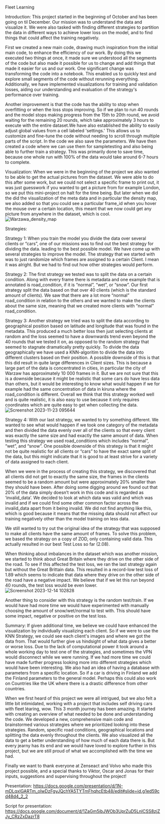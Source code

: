 Fleet Learning

Introduction:
This project started in the beginning of October and has been going on til December. Our mission was to understand the data and visualize it. We were also tasked with finding different strategies to partition the data in different ways to achieve lower loss on the model, and to find things that could affect the training negatively.

First we created a new main code, drawing much inspiration from the initial main code, to enhance the efficiency of our work. By doing this we executed two things at once, it made sure we understood all the segments of the code but also made it possible for us to change and add things that made it easier for us and our work. One significant change was transforming the code into a notebook. This enabled us to quickly test and explore small segments of the code without rerunning everything. Additionally, we have implemented visualizations for training and validation losses, aiding our understanding and evaluation of the strategy's performance over training.

Another improvement is that the code has the ability to stop when overfitting or when the loss stops improving. So if we plan to run 40 rounds and the model stops making progress from the 15th to 20th round, we avoid waiting for the remaining 20 rounds, which take approximately 3 hours to execute with the entire dataset.We have also established the ability to easily adjust global values from a cell labeled 'settings.' This allows us to customize and fine-tune the code without needing to scroll through multiple parts of the script. In the code we also save the parameters. We have then created a code where we can use them for sampletesting and also being able to further train a strategy. This was primarily done to save time, because one whole run with 100% of the data would take around 6-7 hours to complete.

Visualization:
When we were in the beginning of the project we also wanted to be able to get the actual pictures from the dataset. We were able to do this after some work, but we could not select a specific frame to print out, it was just guesswork if you wanted to get a picture from for example London, so we put this mini-project on halt for the time being. But later when we did the did the visualization of the meta data and in particular the density map, we also added so that you could see a particular frame_id when you hover the mouse over a certain location, this meant that we now could get any picture from anywhere in the dataset, which is cool.
![Warzawa_density_map](https://github.com/gustavpy/FleetlearningOrebro/assets/149911607/13a988a9-a53c-48d1-8195-fcb52ec36e95)

Strategies:

Strategy 1:
When you train the model you divide the data over several clients or “cars”, one of our missions was to find out the best strategy for dividing the data. leading to the best possible model. 
We have come up with several strategies to improve the model. The strategy that we started with was to just randomize which frames are assigned to a certain Client. I mean it was alright. But we had to find out how other strategies would perform. 

Strategy 2:
The first strategy we tested was to split the data on a certain condition. Along with every frame there is metadata and one example that is annotated is road_condition, if it is “normal”, “wet”, or “snow”. Our first strategy split the data based on that over 40 clients (which is the standard amount of clients). We saw that there are a lot more “normal” road_condition in relation to the others and we wanted to make the clients about the same size, meaning that we created more clients with “normal” road_condition.

Strategy 3:
Another strategy we tried was to split the data according to geographical position based on latitude and longitude that was found in the metadata. This produced a  much better loss then just selecting clients at random and the loss seemed to have a downwards trend even beyond the 40 rounds that we tested it on, as opposed to the random strategy that seemed to stagnate dramatically pretty quickly. To divide the data geographically we have used a KNN-algoritim to divide the data into different clusters based on their position. A possible downside of this is that this did result in quite large differences in Client sizes. This is because a large part of the data is concentrated in cities, in particular the city of Warzaw has approximately 10 000 frames in it. But we are not sure that this is a downside because it might be realistic that some cars do have less data than others, but it would be interesting to know what would happen if we for example had the same concentration of data in kiruna where the road_condition is different. Overall we think that this strategy worked well and is quite realistic, it is also easy to use because it only requires coordinates which are quite easy to get when collecting the data. 
![Screenshot 2023-11-23 095644](https://github.com/gustavpy/FleetlearningOrebro/assets/149911607/cb629433-ca06-40f9-9803-6a5070d6faeb)

Strategy 4:
With our last strategy, we wanted to try something different. We wanted to see what would happen if we took one category of the metadata and then divided the data evenly over all of the clients so that every client was exactly the same size and had exactly the same amount of data. When testing this strategy we used road_conditions which includes “normal”, “wet”, and “snow”. One possible downside of this strategy is that it might not be quite realistic for all clients or “cars” to have the exact same split of the data, but this might indicate that it is good to at least strive for a variety of data assigned to each client. 

When we were in the process of creating this strategy, we discovered that all clients did not get to exactly the same size, the frames in the clients seemed to be a random amount but were approximately 20% smaller than they should have been. After doing some digging around we found out that 20% of the data simply doesn’t work in this code and is regarded as ‘invalid_data’. We decided to look at which data was valid and which was invalid and if we could find some other common factor across the invalid_data apart from it being invalid. We did not find anything like this, which is good because it means that the missing data should not affect our training negatively other than the model training on less data.

We still wanted to try out the original idea of the strategy that was supposed to make all clients have the same amount of frames. To solve this problem, we based the strategy on a copy of ZOD, only containing valid data. This actually resulted in our best Test Loss so far (2.08).

When thinking about imbalances in the dataset which was another mission, we started to think about Great Britain where they drive on the other side of the road. To see if this affected the test loss, we ran the last strategy again but without the Great Brittain data. This resulted in a record-low test loss of 1.89 which seems to indicate that data where they drive on the other side of the road have a negative impact. We believe that if we let this run beyond 40 rounds, the test loss would be even lower.
![Screenshot 2023-12-14 102828](https://github.com/gustavpy/FleetlearningOrebro/assets/149911607/8916bc56-d1ed-47fe-8b81-05f00ea7fd5d)

Another thing to consider with this strategy is the random test/train. If we would have had more time we would have experimented with manually choosing the amount of snow/wet/normal to test with. This should have some impact, negative or positive on the test loss. 

Summary:
If given additional time, we believe we could have enhanced the visualization by individually visualizing each client. So if we were to use the KNN Strategy, we could see each client's images and where we got the data from. That would further give us hindsight of what data gives a better or worse loss. Due to the lack of computational power it took around a whole working day to test one of the strategies, and sometimes the VPN would disconnect while we were running. If we had more time we could have made further progress looking more into different strategies which would have been interesting. We also had an idea of having a database with parameters from a specific location. So if a car is driving in Finland we add the Finland parameters to the general model. Perhaps this could also work on Countries like the UK where there is a drastic difference from other countries.

When we first heard of this project we were all intrigued, but we also felt a little bit intimidated, working with a project that includes self driving cars with fleet léaring, wow. This 3 month journey has been amazing. It started with creating an overview of what needed to be done and understanding the code. We developed a new, comprehensive main code and brainstormed various strategies where we prioritized looking into these strategies. Random, specific road conditions, geographical locations and splitting the data evenly throughout the clients. We also visualized all the data to get a better understanding of how much of each data there is. But every jearny has its end and we would have loved to explore further in this project, but we are still proud of what we accomplished with the time we had.

Finally we want to thank everyone at Zenseact and Volvo who made this project possible, and a special thanks to Viktor, Oscar and Jonas for their inputs, suggestions and supervising throughout the project!






Presentation: https://docs.google.com/presentation/d/1N-mDLqxlGARTm_olwDzFgyJQchYA5TYTmFhqhcEtb48/edit#slide=id.g1ed59cd48d4_2_2 


Script for presentation: https://docs.google.com/document/d/1ZaGm5ibJWOb3UprZuD5LnlCSS8zjZJy_CRzZxDazrT8


